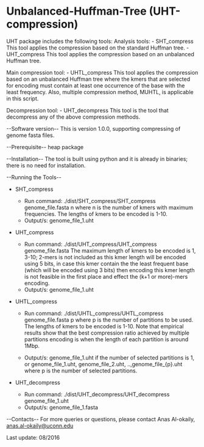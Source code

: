 # Unbalanced-Huffman-Tree (UHT-compression)

UHT package includes the following tools:
Analysis tools:
	- SHT_compress 
		This tool applies the compression based on the standard Huffman tree.
	- UHT_compress
		This tool applies the compression based on an unbalanced Huffman tree.

Main compression tool:
	- UHTL_compress
		This tool applies the compression based on an unbalanced Huffman tree where the kmers that are selected for encoding must contain at least one occurrence of the base with the least frequency. Also, 
		multiple compression method, MUHTL, is applicable in this script.

Decompression tool:
	- UHT_decompress
		This tool is the tool that decompress any of the above compression methods.


--Software version--
This is version 1.0.0, supporting compressing of genome fasta files.

--Prerequisite--
heap package 


--Installation--
The tool is built using python and it is already in binaries; there is no need for installation.

--Running the Tools--

- SHT_compress 
	- Run command:
		./dist/SHT_compress/SHT_compress genome_file.fasta n
		where n is the number of kmers with maximum frequencies. The lengths of kmers to be encoded is 1-10. 
	- Output/s:
		genome_file_1.uht 

- UHT_compress
 
	- Run command:
		./dist/UHT_compress/UHT_compress genome_file.fasta 
		The maximum length of kmers to be encoded is 1, 3-10; 2-mers is not included as this kmer length will be encoded using 5 bits, in case this kmer contain the the least frequent base (which will be encoded using 3 bits) 
		then encoding this kmer length is not feasible in the first place and effect the (k+1 or more)-mers encoding.  
	- Output/s:
		genome_file_1.uht 

- UHTL_compress
	- Run command:
		./dist/UHTL_compress/UHTL_compress genome_file.fasta p
		where p is the number of partitions to be used. The lengths of kmers to be encoded is 1-10. 
		Note that empirical results show that the best compression ratio achieved by multiple partitions encoding is when the length of each partition is around 1Mbp.

	- Output/s:
		genome_file_1.uht if the number of selected partitions is 1, or 
		genome_file_1.uht, genome_file_2.uht, ..,genome_file_{p}.uht where p is the number of selected partitions. 
		
- UHT_decompress 

	- Run command:
		./dist/UHT_decompress/UHT_decompress genome_file_1.uht
	- Output/s:
		genome_file_1.fasta 

--Contacts--
For more queries or questions, please contact
Anas Al-okaily, anas.al-okaily@uconn.edu


Last update: 08/2016



